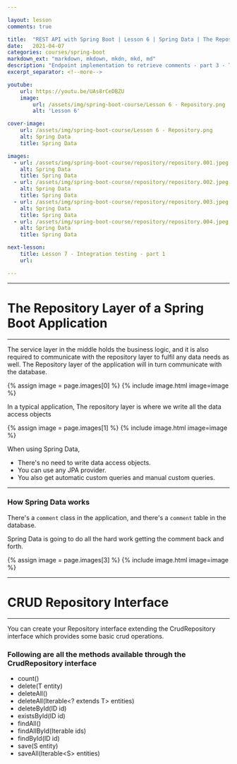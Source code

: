 ```yaml
---

layout: lesson
comments: true

title:  "REST API with Spring Boot | Lesson 6 | Spring Data | The Repository"
date:   2021-04-07
categories: courses/spring-boot
markdown_ext: "markdown, mkdown, mkdn, mkd, md"
description: "Endpoint implementation to retrieve comments - part 3 - The Repository | Spring Data"
excerpt_separator: <!--more-->

youtube:
    url: https://youtu.be/UAs8rCeDBZU
    image:
        url: /assets/img/spring-boot-course/Lesson 6 - Repository.png
        alt: 'Lesson 6'

cover-image: 
    url: /assets/img/spring-boot-course/Lesson 6 - Repository.png
    alt: Spring Data
    title: Spring Data

images: 
  - url: /assets/img/spring-boot-course/repository/repository.001.jpeg
    alt: Spring Data 
    title: Spring Data 
  - url: /assets/img/spring-boot-course/repository/repository.002.jpeg
    alt: Spring Data 
    title: Spring Data 
  - url: /assets/img/spring-boot-course/repository/repository.003.jpeg
    alt: Spring Data 
    title: Spring Data 
  - url: /assets/img/spring-boot-course/repository/repository.004.jpeg
    alt: Spring Data 
    title: Spring Data 

next-lesson:
    title: Lesson 7 - Integration testing - part 1
    url: 

---
```


<hr>

# The Repository Layer of a Spring Boot Application

<hr>

The service layer in the middle holds the business logic, and it is also required to communicate with the repository layer to fulfil any data needs as well. The Repository layer of the application will in turn communicate with the database.

<div class="img-md">
	{% assign image = page.images[0] %}
  	{% include image.html image=image %}
</div>



In a typical application, The repository layer is where we write all the data access objects

<div class="img-md">
	{% assign image = page.images[1] %}
  	{% include image.html image=image %}
</div>

When using Spring Data, 

- There's no need to write data access objects.
- You can use any JPA provider.
- You also get automatic custom queries and manual custom queries.

<hr>

### How Spring Data works

There's a `comment` class in the application, and there's a `comment` table in the database.

Spring Data is going to do all the hard work getting the comment back and forth.

<div class="img-md">
	{% assign image = page.images[3] %}
  	{% include image.html image=image %}
</div>

<hr>

# CRUD Repository Interface

<hr>

You can create your Repository interface extending the CrudRepository interface which provides some basic crud operations.

### Following are all the methods available through the CrudRepository interface

- count()
- delete(T entity)
- deleteAll()
- deleteAll(Iterable<? extends T> entities)
- deleteById(ID id)
- existsById(ID id)
- findAll()
- findAllById(Iterable<ID> ids)
- findById(ID id)
- save(S entity)
- saveAll(Iterable\<S> entities)

	